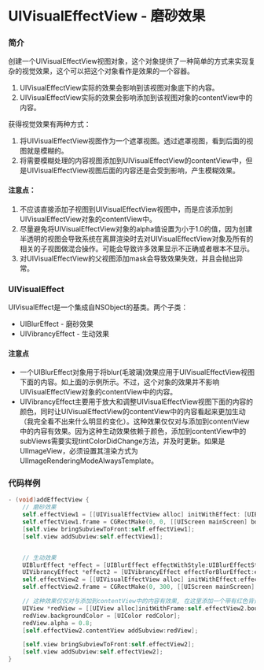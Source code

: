 # UIVisualEffectView - 磨砂效果

### 简介
创建一个UIVisualEffectView视图对象，这个对象提供了一种简单的方式来实现复杂的视觉效果，这个可以把这个对象看作是效果的一个容器。
1. UIVisualEffectView实际的效果会影响到该视图对象底下的内容。
2. UIVisualEffectView实际的效果会影响添加到该视图对象的contentView中的内容。

获得视觉效果有两种方式：
1. 将UIVisualEffectView视图作为一个遮罩视图。透过遮罩视图，看到后面的视图就是模糊的。
2. 将需要模糊处理的内容视图添加到UIVisualEffectView的contentView中，但是UIVisualEffectView视图后面的内容还是会受到影响，产生模糊效果。

#### 注意点：
1. 不应该直接添加子视图到UIVisualEffectView视图中，而是应该添加到UIVisualEffectView对象的contentView中。
2. 尽量避免将UIVisualEffectView对象的alpha值设置为小于1.0的值，因为创建半透明的视图会导致系统在离屏渲染时去对UIVisualEffectView对象及所有的相关的子视图做混合操作。可能会导致许多效果显示不正确或者根本不显示。
3. 对UIVisualEffectView的父视图添加mask会导致效果失效，并且会抛出异常。

### UIVisualEffect
UIVisualEffect是一个集成自NSObject的基类。两个子类：
* UIBlurEffect - 磨砂效果
* UIVibrancyEffect - 生动效果

#### 注意点
* 一个UIBlurEffect对象用于将blur(毛玻璃)效果应用于UIVisualEffectView视图下面的内容。如上面的示例所示。不过，这个对象的效果并不影响UIVisualEffectView对象的contentView中的内容。
* UIVibrancyEffect主要用于放大和调整UIVisualEffectView视图下面的内容的颜色，同时让UIVisualEffectView的contentView中的内容看起来更加生动（我完全看不出来什么明显的变化）。这种效果仅仅对与添加到contentView中的内容有效果。因为这种生动效果依赖于颜色，添加到contentView中的subViews需要实现tintColorDidChange方法，并及时更新。如果是UIImageView，必须设置其渲染方式为UIImageRenderingModeAlwaysTemplate。

### 代码样例
```objective-c
- (void)addEffectView {
    // 磨砂效果
    self.effectView1 = [[UIVisualEffectView alloc] initWithEffect: [UIBlurEffect effectWithStyle: UIBlurEffectStyleExtraLight]];
    self.effectView1.frame = CGRectMake(0, 0, [[UIScreen mainScreen] bounds].size.width, 100);
    [self.view bringSubviewToFront:self.effectView1];
    [self.view addSubview:self.effectView1];


    // 生动效果
    UIBlurEffect *effect = [UIBlurEffect effectWithStyle:UIBlurEffectStyleLight];
    UIVibrancyEffect *effect2 = [UIVibrancyEffect effectForBlurEffect:effect];
    self.effectView2 = [[UIVisualEffectView alloc] initWithEffect:effect2];
    self.effectView2.frame = CGRectMake(0, 300, [[UIScreen mainScreen] bounds].size.width, 100);

    // 这种效果仅仅对与添加到contentView中的内容有效果, 在这里添加一个带有红色背景的UIView
    UIView *redView = [[UIView alloc]initWithFrame:self.effectView2.bounds];
    redView.backgroundColor = [UIColor redColor];
    redView.alpha = 0.8;
    [self.effectView2.contentView addSubview:redView];

    [self.view bringSubviewToFront:self.effectView2];
    [self.view addSubview:self.effectView2];
}
```
